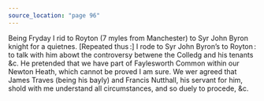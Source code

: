 ```yaml
---
source_location: "page 96"
---
```

Being Fryday I rid to Royton (7 myles from Manchester) to Syr John Byron knight
for a quietnes. [Repeated thus :] I rode to Syr John Byron’s to Royton : to talk
with him abowt the controversy betwene the Colledg and his tenants &c. He
pretended that we have part of Faylesworth Common within our Newton Heath,
which cannot be proved I am sure. We wer agreed that James Traves (being his
bayly) and Francis Nutthall, his servant for him, shold with me understand all
circumstances, and so duely to procede, &c.
